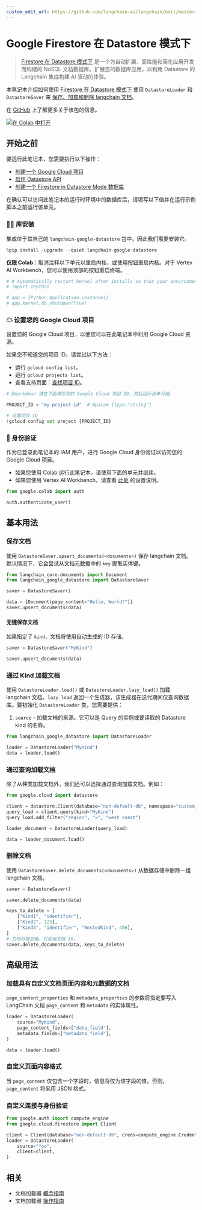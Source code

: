 ```yaml
---
custom_edit_url: https://github.com/langchain-ai/langchain/edit/master/docs/docs/integrations/document_loaders/google_datastore.ipynb
---
```


# Google Firestore 在 Datastore 模式下

> [Firestore 在 Datastore 模式下](https://cloud.google.com/datastore) 是一个为自动扩展、高性能和简化应用开发而构建的 NoSQL 文档数据库。扩展您的数据库应用，以利用 Datastore 的 Langchain 集成构建 AI 驱动的体验。

本笔记本介绍如何使用 [Firestore 在 Datastore 模式下](https://cloud.google.com/datastore) 使用 `DatastoreLoader` 和 `DatastoreSaver` 来 [保存、加载和删除 langchain 文档](/docs/how_to#document-loaders)。

在 [GitHub](https://github.com/googleapis/langchain-google-datastore-python/) 上了解更多关于该包的信息。

[![在 Colab 中打开](https://colab.research.google.com/assets/colab-badge.svg)](https://colab.research.google.com/github/googleapis/langchain-google-datastore-python/blob/main/docs/document_loader.ipynb)

## 开始之前

要运行此笔记本，您需要执行以下操作：

* [创建一个 Google Cloud 项目](https://developers.google.com/workspace/guides/create-project)
* [启用 Datastore API](https://console.cloud.google.com/flows/enableapi?apiid=datastore.googleapis.com)
* [创建一个 Firestore in Datastore Mode 数据库](https://cloud.google.com/datastore/docs/manage-databases)

在确认可以访问此笔记本的运行时环境中的数据库后，请填写以下值并在运行示例脚本之前运行该单元。

### 🦜🔗 库安装

集成位于其自己的 `langchain-google-datastore` 包中，因此我们需要安装它。

```python
%pip install -upgrade --quiet langchain-google-datastore
```

**仅限 Colab**：取消注释以下单元以重启内核，或使用按钮重启内核。对于 Vertex AI Workbench，您可以使用顶部的按钮重启终端。

```python
# # Automatically restart kernel after installs so that your environment can access the new packages
# import IPython

# app = IPython.Application.instance()
# app.kernel.do_shutdown(True)
```

### ☁ 设置您的 Google Cloud 项目
设置您的 Google Cloud 项目，以便您可以在此笔记本中利用 Google Cloud 资源。

如果您不知道您的项目 ID，请尝试以下方法：

* 运行 `gcloud config list`。
* 运行 `gcloud projects list`。
* 查看支持页面：[查找项目 ID](https://support.google.com/googleapi/answer/7014113)。

```python
# @markdown 请在下面填写您的 Google Cloud 项目 ID，然后运行该单元格。

PROJECT_ID = "my-project-id"  # @param {type:"string"}

# 设置项目 ID
!gcloud config set project {PROJECT_ID}
```

### 🔐 身份验证

作为已登录此笔记本的 IAM 用户，进行 Google Cloud 身份验证以访问您的 Google Cloud 项目。

- 如果您使用 Colab 运行此笔记本，请使用下面的单元并继续。
- 如果您使用 Vertex AI Workbench，请查看 [此处](https://github.com/GoogleCloudPlatform/generative-ai/tree/main/setup-env) 的设置说明。


```python
from google.colab import auth

auth.authenticate_user()
```

## 基本用法

### 保存文档

使用 `DatastoreSaver.upsert_documents(<documents>)` 保存 langchain 文档。默认情况下，它会尝试从文档元数据中的 `key` 提取实体键。

```python
from langchain_core.documents import Document
from langchain_google_datastore import DatastoreSaver

saver = DatastoreSaver()

data = [Document(page_content="Hello, World!")]
saver.upsert_documents(data)
```

#### 无键保存文档

如果指定了 `kind`，文档将使用自动生成的 ID 存储。

```python
saver = DatastoreSaver("MyKind")

saver.upsert_documents(data)
```

### 通过 Kind 加载文档

使用 `DatastoreLoader.load()` 或 `DatastoreLoader.lazy_load()` 加载 langchain 文档。`lazy_load` 返回一个生成器，该生成器在迭代期间仅查询数据库。要初始化 `DatastoreLoader` 类，您需要提供：
1. `source` - 加载文档的来源。它可以是 Query 的实例或要读取的 Datastore kind 的名称。

```python
from langchain_google_datastore import DatastoreLoader

loader = DatastoreLoader("MyKind")
data = loader.load()
```

### 通过查询加载文档

除了从种类加载文档外，我们还可以选择通过查询加载文档。例如：

```python
from google.cloud import datastore

client = datastore.Client(database="non-default-db", namespace="custom_namespace")
query_load = client.query(kind="MyKind")
query_load.add_filter("region", "=", "west_coast")

loader_document = DatastoreLoader(query_load)

data = loader_document.load()
```

### 删除文档

使用 `DatastoreSaver.delete_documents(<documents>)` 从数据存储中删除一组 langchain 文档。


```python
saver = DatastoreSaver()

saver.delete_documents(data)

keys_to_delete = [
    ["Kind1", "identifier"],
    ["Kind2", 123],
    ["Kind3", "identifier", "NestedKind", 456],
]
# 文档将被忽略，仅使用文档 ID。
saver.delete_documents(data, keys_to_delete)
```

## 高级用法

### 加载具有自定义文档页面内容和元数据的文档

`page_content_properties` 和 `metadata_properties` 的参数将指定要写入 LangChain 文档 `page_content` 和 `metadata` 的实体属性。

```python
loader = DatastoreLoader(
    source="MyKind",
    page_content_fields=["data_field"],
    metadata_fields=["metadata_field"],
)

data = loader.load()
```

### 自定义页面内容格式

当 `page_content` 仅包含一个字段时，信息将仅为该字段的值。否则，`page_content` 将采用 JSON 格式。

### 自定义连接与身份验证


```python
from google.auth import compute_engine
from google.cloud.firestore import Client

client = Client(database="non-default-db", creds=compute_engine.Credentials())
loader = DatastoreLoader(
    source="foo",
    client=client,
)
```

## 相关

- 文档加载器 [概念指南](/docs/concepts/#document-loaders)
- 文档加载器 [操作指南](/docs/how_to/#document-loaders)